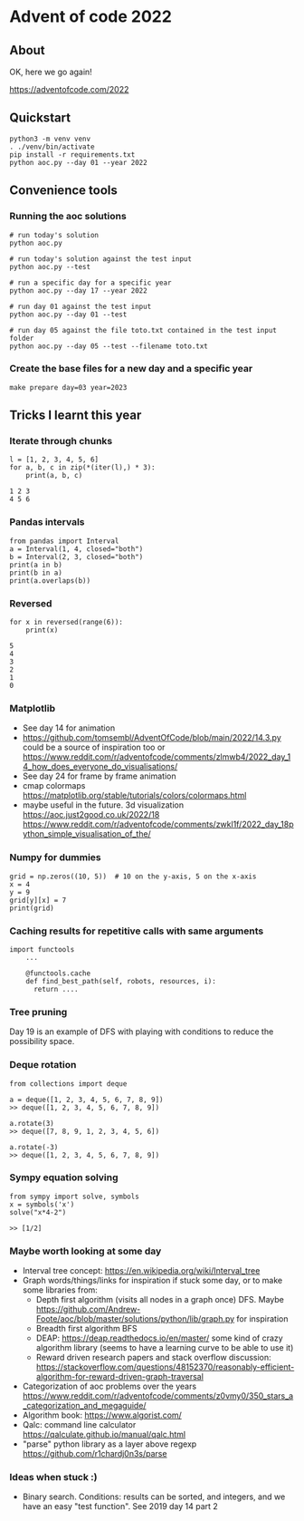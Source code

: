 # Advent of code 2022

## About
OK, here we go again!

https://adventofcode.com/2022

## Quickstart
```
python3 -m venv venv
. ./venv/bin/activate
pip install -r requirements.txt
python aoc.py --day 01 --year 2022 
```

## Convenience tools
### Running the aoc solutions
```
# run today's solution
python aoc.py  

# run today's solution against the test input
python aoc.py --test 

# run a specific day for a specific year
python aoc.py --day 17 --year 2022

# run day 01 against the test input
python aoc.py --day 01 --test  

# run day 05 against the file toto.txt contained in the test input folder
python aoc.py --day 05 --test --filename toto.txt 
```
### Create the base files for a new day and a specific year
```
make prepare day=03 year=2023
```


## Tricks I learnt this year
### Iterate through chunks
```
l = [1, 2, 3, 4, 5, 6]
for a, b, c in zip(*(iter(l),) * 3):
    print(a, b, c)
```
```
1 2 3
4 5 6
```
### Pandas intervals
```
from pandas import Interval
a = Interval(1, 4, closed="both")
b = Interval(2, 3, closed="both")
print(a in b)
print(b in a)
print(a.overlaps(b))
```
### Reversed
```
for x in reversed(range(6)):
    print(x)
    
5
4
3
2
1
0
```
### Matplotlib
- See day 14 for animation
- https://github.com/tomsembl/AdventOfCode/blob/main/2022/14.3.py could be a source of inspiration too or https://www.reddit.com/r/adventofcode/comments/zlmwb4/2022_day_14_how_does_everyone_do_visualisations/
- See day 24 for frame by frame animation
- cmap colormaps https://matplotlib.org/stable/tutorials/colors/colormaps.html
- maybe useful in the future. 3d visualization https://aoc.just2good.co.uk/2022/18 https://www.reddit.com/r/adventofcode/comments/zwkl1f/2022_day_18python_simple_visualisation_of_the/

### Numpy for dummies
```
grid = np.zeros((10, 5))  # 10 on the y-axis, 5 on the x-axis
x = 4
y = 9
grid[y][x] = 7
print(grid)
```

### Caching results for repetitive calls with same arguments
```
import functools
    ...
    
    @functools.cache
    def find_best_path(self, robots, resources, i):
      return ....
```

### Tree pruning
Day 19 is an example of DFS with playing with conditions to reduce the possibility space.

### Deque rotation
```
from collections import deque

a = deque([1, 2, 3, 4, 5, 6, 7, 8, 9])
>> deque([1, 2, 3, 4, 5, 6, 7, 8, 9])

a.rotate(3)
>> deque([7, 8, 9, 1, 2, 3, 4, 5, 6])

a.rotate(-3)
>> deque([1, 2, 3, 4, 5, 6, 7, 8, 9])
```

### Sympy equation solving
```
from sympy import solve, symbols
x = symbols('x')
solve("x*4-2")

>> [1/2]
```

### Maybe worth looking at some day
- Interval tree concept: https://en.wikipedia.org/wiki/Interval_tree
- Graph words/things/links for inspiration if stuck some day, or to make some libraries from:
  - Depth first algorithm (visits all nodes in a graph once) DFS. Maybe https://github.com/Andrew-Foote/aoc/blob/master/solutions/python/lib/graph.py for inspiration
  - Breadth first algorithm BFS
  - DEAP: https://deap.readthedocs.io/en/master/ some kind of crazy algorithm library (seems to have a learning curve to be able to use it)
  - Reward driven research papers and stack overflow discussion: https://stackoverflow.com/questions/48152370/reasonably-efficient-algorithm-for-reward-driven-graph-traversal
- Categorization of aoc problems over the years https://www.reddit.com/r/adventofcode/comments/z0vmy0/350_stars_a_categorization_and_megaguide/
- Algorithm book: https://www.algorist.com/
- Qalc: command line calculator https://qalculate.github.io/manual/qalc.html
- "parse" python library as a layer above regexp https://github.com/r1chardj0n3s/parse 

  
### Ideas when stuck :)
- Binary search. Conditions: results can be sorted, and integers, and we have an easy "test function". See 2019 day 14 part 2